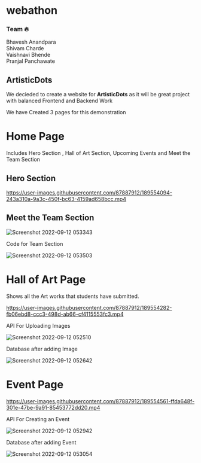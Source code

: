 # webathon

<h3 >Team 🔥 </h3>
Bhavesh Anandpara</br>
Shivam Charde</br>
Vaishnavi Bhende</br>
Pranjal Panchawate</br>

<h2>ArtisticDots</h2>

We decieded to create a website for **ArtisticDots** as it will be great project with balanced Frontend and Backend Work

<p>
  We have Created 3 pages for this demonstration 
  
  <h1> Home Page </h1>
  Includes Hero Section , Hall of Art Section, Upcoming Events and Meet the Team Section
  
<h2> Hero Section </h2>

https://user-images.githubusercontent.com/87887912/189554094-243a310a-9a3c-450f-bc63-4159ad658bcc.mp4

<h2> Meet the Team Section </h2>

![Screenshot 2022-09-12 053343](https://user-images.githubusercontent.com/87887912/189554751-73e4831f-9b0a-4ef6-82ed-85051d973ca0.png)

Code for Team Section 

![Screenshot 2022-09-12 053503](https://user-images.githubusercontent.com/87887912/189554833-84a1d7c9-6bdc-4b8c-876f-9e53e28aeea1.png)


  <h1> Hall of Art Page </h1>
  Shows all the Art works that students have submitted.
  
https://user-images.githubusercontent.com/87887912/189554282-fb06ebd8-ccc3-498d-ab66-cf4115553fc3.mp4

  <p> API For Uploading Images </p>
  
![Screenshot 2022-09-12 052510](https://user-images.githubusercontent.com/87887912/189554397-21c8cee1-bdcb-4d63-bbed-96bf9df9843a.png)

  <p> Database after adding Image </p>

![Screenshot 2022-09-12 052642](https://user-images.githubusercontent.com/87887912/189554509-fa6091f7-3e7a-462b-bddc-26f04dd7a086.png)

  <h1> Event Page </h1>

https://user-images.githubusercontent.com/87887912/189554561-ffda648f-301e-47be-9a91-85453772dd20.mp4


  <p> API For Creating an Event </p>
  
  ![Screenshot 2022-09-12 052942](https://user-images.githubusercontent.com/87887912/189554622-f96f310a-ffb8-42b1-9414-e9b57c0639b1.png)

 <p> Database after adding Event </p>
    
 

![Screenshot 2022-09-12 053054](https://user-images.githubusercontent.com/87887912/189554885-b059c649-2d98-4880-8107-81d4e384c491.png)



</p>



